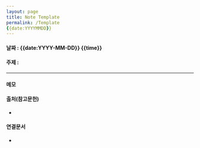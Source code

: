 ```yaml
---
layout: page
title: Note Template
permalink: /Template
{{date:YYYYMMDD}}
---
```


#### 날짜 : {{date:YYYY-MM-DD}} {{time}}

#### 주제 : 
----
#### 메모
>

#### 출처(참고문헌)
- 


#### 연결문서
- 